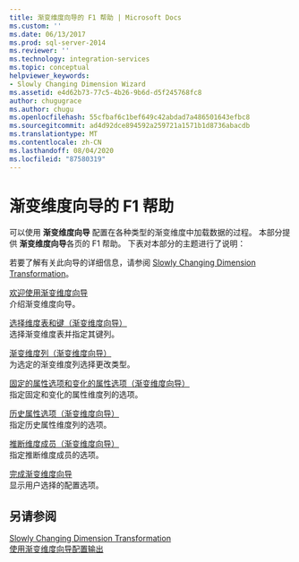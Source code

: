 ```yaml
---
title: 渐变维度向导的 F1 帮助 | Microsoft Docs
ms.custom: ''
ms.date: 06/13/2017
ms.prod: sql-server-2014
ms.reviewer: ''
ms.technology: integration-services
ms.topic: conceptual
helpviewer_keywords:
- Slowly Changing Dimension Wizard
ms.assetid: e4d62b73-77c5-4b26-9b6d-d5f245768fc8
author: chugugrace
ms.author: chugu
ms.openlocfilehash: 55cfbaf6c1bef649c42abdad7a486501643efbc8
ms.sourcegitcommit: ad4d92dce894592a259721a1571b1d8736abacdb
ms.translationtype: MT
ms.contentlocale: zh-CN
ms.lasthandoff: 08/04/2020
ms.locfileid: "87580319"
---
```

# <a name="slowly-changing-dimension-wizard-f1-help"></a>渐变维度向导的 F1 帮助
  可以使用 **渐变维度向导** 配置在各种类型的渐变维度中加载数据的过程。 本部分提供 **渐变维度向导**各页的 F1 帮助。 下表对本部分的主题进行了说明：  
  
 若要了解有关此向导的详细信息，请参阅 [Slowly Changing Dimension Transformation](slowly-changing-dimension-transformation.md)。  
  
 [欢迎使用渐变维度向导](welcome-to-the-slowly-changing-dimension-wizard.md)  
 介绍渐变维度向导。  
  
 [选择维度表和键（渐变维度向导）](select-a-dimension-table-and-keys-slowly-changing-dimension-wizard.md)  
 选择渐变维度表并指定其键列。  
  
 [渐变维度列（渐变维度向导）](slowly-changing-dimension-columns-slowly-changing-dimension-wizard.md)  
 为选定的渐变维度列选择更改类型。  
  
 [固定的属性选项和变化的属性选项（渐变维度向导）](fixed-and-changing-attribute-options-slowly-changing-dimension-wizard.md)  
 指定固定和变化的属性维度列的选项。  
  
 [历史属性选项（渐变维度向导）](historical-attribute-options-slowly-changing-dimension-wizard.md)  
 指定历史属性维度列的选项。  
  
 [推断维度成员（渐变维度向导）](inferred-dimension-members-slowly-changing-dimension-wizard.md)  
 指定推断维度成员的选项。  
  
 [完成渐变维度向导](finish-the-slowly-changing-dimension-wizard.md)  
 显示用户选择的配置选项。  
  
## <a name="see-also"></a>另请参阅  
 [Slowly Changing Dimension Transformation](slowly-changing-dimension-transformation.md)   
 [使用渐变维度向导配置输出](configure-outputs-using-the-slowly-changing-dimension-wizard.md)  
  
  
